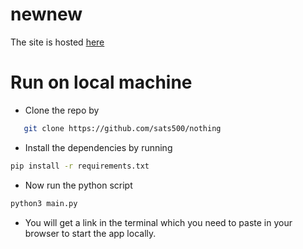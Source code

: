 # newnew
The site is hosted [here](https://share.streamlit.io/sats500/newnew/main/main.py)
# Run on local machine
 * Clone the repo by 
 ```bash
    git clone https://github.com/sats500/nothing
 ```
 * Install the dependencies by running 
 ```bash 
 pip install -r requirements.txt
 ```
 * Now run the python script 
 ```bash
 python3 main.py
 ```
 * You will get a link in the terminal which you need to paste in your browser to start the app locally.



